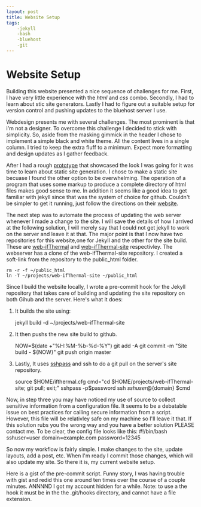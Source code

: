 ```yaml
---
layout: post
title: Website Setup
tags:
    -jekyll
    -bash
    -bluehost
    -git
---
```


Website Setup
=============

Building this website presented a nice sequence of challenges for me. First, I have very little experience with the *html* and *css* combo. Secondly, I had to learn about stic site generators. Lastly I had to figure out a suitable setup for version control and pushing updates to the bluehost server I use. 

Webdesign presents me with several challenges. The most prominent is that i'm not a designer. To overcome this challenge I decided to stick with simplicity. So, aside from the masking gimmick in the header I chose to implement a simple black and white theme. All the content lives in a single column. I tried to keep the extra fluff to a minimum. Expect more formatting and design updates as I gather feedback.

After I had a rough [prototype](https://github.com/ThermalSpan/web-experiments) that showcased the look I was going for it was time to learn about static site generation. I chose to make a static site becuase I found the other option to be overwhelming. The operation of a program that uses some markup to produce a complete directory of html files makes good sense to me. In addition it seems like a good idea to get familiar with jekyll since that was the system of choice for github. Couldn't be simpler to get it running, just follow the directions on their [website](http://jekyllrb.com).

The next step was to automate the process of updating the web server whenever I made a change to the site. I will save the details of how I arrived at the following solution, I will merely say that I could not get jekyll to work on the server and leave it at that. The major point is that I now have two repositories for this website,one for Jekyll and the other for the site build. These are [web-ifThermal](https://github.com/ThermalSpan/web-ifThermal) and [web-ifThermal-site](https://github.com/ThermalSpan/web-ifThermal-site) respectivley. The webserver has a clone of the web-ifThermal-site repository. I created a soft-link from the repository to the public_html folder.

    rm -r -f ~/public_html
    ln -T ~/projects/web-ifThermal-site ~/public_html

Since I build the website locally, I wrote a pre-commit hook for the Jekyll repository that takes care of building and updating the site repository on both Gihub and the server. Here's what it does:

1) It builds the site using:

    jekyll build -d ~/projects/web-ifThermal-site

2) It then pushs the new site build to github.
    
    NOW=$(date +"%H:%M-%b-%d-%Y")
    git add -A
    git commit -m "Site build - ${NOW}"
    git push origin master

3) Lastly, It uses [sshpass](http://sshpass.sourceforge.net) and ssh to do a git pull on the server's site repository. 

    source $HOME/ifthermal.cfg
    cmd="cd $HOME/projects/web-ifThermal-site; git pull;  exit;"
    sshpass -p$password ssh ${sshuser}@${domain} $cmd

Now, in step three you may have noticed my use of source to collect sensitive information from a configuration file. It seems to be a debatable issue on best practices for calling secure information from a script. However, this file will be relativley safe on my machine so I'll leave it that. If this solution rubs you the wrong way and you have a better solution PLEASE contact me. To be clear, the config file looks like this:
    #!/bin/bash
    sshuser=user
    domain=example.com
    password=12345

So now my workflow is fairly simple. I make changes to the site, update layouts, add a post, etc. When I'm ready I commit those changes, which will also update my site. So there it is, my current website setup. 

Here is a gist of the pre-commit script. Funny story, I was having trouble with gist and redid this one around ten times over the course of a couple minutes. ANNNND I got my account hidden for a while. Note: to use a the hook it must be in the the .git/hooks directory, and cannot have a file extension. 

<script src="https://gist.github.com/ThermalSpan/2d82e99cca87be958b08.js"></script>


